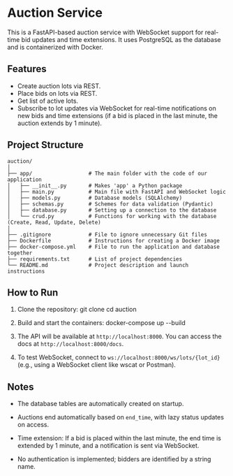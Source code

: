 # Auction Service

This is a FastAPI-based auction service with WebSocket support for real-time bid updates and time extensions. It uses PostgreSQL as the database and is containerized with Docker.

## Features
- Create auction lots via REST.
- Place bids on lots via REST.
- Get list of active lots.
- Subscribe to lot updates via WebSocket for real-time notifications on new bids and time extensions (if a bid is placed in the last minute, the auction extends by 1 minute).

## Project Structure
```
auction/
│
├── app/                  # The main folder with the code of our application
│   ├── __init__.py       # Makes 'app' a Python package
│   ├── main.py           # Main file with FastAPI and WebSocket logic
│   ├── models.py         # Database models (SQLAlchemy)
│   ├── schemas.py        # Schemes for data validation (Pydantic)
│   ├── database.py       # Setting up a connection to the database
│   └── crud.py           # Functions for working with the database (Create, Read, Update, Delete)
│
├── .gitignore            # File to ignore unnecessary Git files
├── Dockerfile            # Instructions for creating a Docker image
├── docker-compose.yml    # File to run the application and database together
├── requirements.txt      # List of project dependencies
└── README.md             # Project description and launch instructions
```

## How to Run
1. Clone the repository:
git clone <your-repo-url>
cd auction</your-repo-url>

2. Build and start the containers:
docker-compose up --build

3. The API will be available at `http://localhost:8000`. You can access the docs at `http://localhost:8000/docs`.

4. To test WebSocket, connect to `ws://localhost:8000/ws/lots/{lot_id}` (e.g., using a WebSocket client like wscat or Postman).

## Notes
- The database tables are automatically created on startup.
- Auctions end automatically based on `end_time`, with lazy status updates on access.
- Time extension: If a bid is placed within the last minute, the end time is extended by 1 minute, and a notification is sent via WebSocket.

- No authentication is implemented; bidders are identified by a string name.
